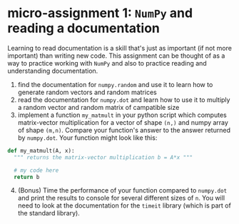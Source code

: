 
# micro-assignment 1: `NumPy` and reading a documentation
Learning to read documentation is a skill that's just as important (if not more
important) than writing new code. This assignment can be thought of as a way to
practice working with `NumPy` and also to practice reading and understanding
documentation.

1. find the documentation for `numpy.random` and use it to learn how to generate random vectors and random matrices
2. read the documentation for `numpy.dot` and learn how to use it to multiply a random vector and random matrix of campatible size
3. implement a function `my_matmult` in your python script which computes matrix-vector multiplication for a vector of shape `(n,)` and numpy array of shape `(m,n)`. Compare your function's answer to the answer returned by `numpy.dot`. Your function might look like this:

```python
def my_matmult(A, x):
  """ returns the matrix-vector multiplication b = A*x """

  # my code here
  return b
```
4. (Bonus) Time the performance of your function compared to `numpy.dot` and print the results to console for several different sizes of `n`. You will need to look at the documentation for the `timeit` library (which is part of the standard library).
